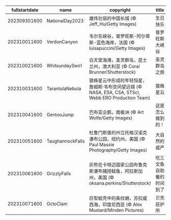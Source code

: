 |fullstartdate|name|copyright|title|image|
|--|--|--|--|--|
202309301600|NationalDay2023|雄伟壮丽的中国长城 (© Jeff_Hu/Getty Images)|生日快乐|![](/zh-CN/2023/10/202309301600NationalDay2023.jpg)|
202310011600|VerdonCanyon|韦尔东峡谷，普罗旺斯-阿尔卑斯-蓝色海岸，法国 (© luisapuccini/Getty Images)|普罗旺斯大峡谷|![](/zh-CN/2023/10/202310011600VerdonCanyon.jpg)|
202310021600|WhitsundaySwirl|白天堂海滩，圣灵群岛，昆士兰州，澳大利亚 (© Coral Brunner/Shutterstock)|圣灵群岛之旅|![](/zh-CN/2023/10/202310021600WhitsundaySwirl.jpg)|
202310031600|TarantulaNebula|狼蛛星云中形成的年轻恒星，詹姆斯·韦布空间望远镜 (© NASA, ESA, CSA, STScI, Webb ERO Production Team)|狼蛛星云|![](/zh-CN/2023/10/202310031600TarantulaNebula.jpg)|
202310041600|GentooJump|巴布亚企鹅，南极洲 (© Art Wolfe/Getty Images)|这是怎么做到的！|![](/zh-CN/2023/10/202310041600GentooJump.jpg)|
202310051600|TaughannockFalls|杜鲁门斯堡的州立托格汉诺克瀑布公园，纽约州，美国 (© Paul Massie Photography/Getty Images)|大自然的威严|![](/zh-CN/2023/10/202310051600TaughannockFalls.jpg)|
202310061600|GrizzlyFalls|灰熊在卡特迈国家公园布鲁克斯瀑布捕捞鲑鱼，阿拉斯加州，美国 (© oksana.perkins/Shutterstock)|吃三文鱼自助餐的时间到了|![](/zh-CN/2023/10/202310061600GrizzlyFalls.jpg)|
202310071600|OctoClam|巨型蛤壳中的条纹蛸，苏拉威西海，印度尼西亚 (© Alex Mustard/Minden Pictures)|贝壳庇护所|![](/zh-CN/2023/10/202310071600OctoClam.jpg)|

